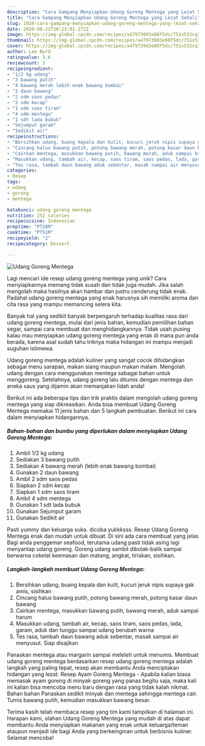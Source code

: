 ```yaml
---
description: "Cara Gampang Menyiapkan Udang Goreng Mentega yang Lezat Sekali"
title: "Cara Gampang Menyiapkan Udang Goreng Mentega yang Lezat Sekali"
slug: 1920-cara-gampang-menyiapkan-udang-goreng-mentega-yang-lezat-sekali
date: 2020-08-21T10:23:01.272Z
image: https://img-global.cpcdn.com/recipes/a479739d3e88f5dc/751x532cq70/udang-goreng-mentega-foto-resep-utama.jpg
thumbnail: https://img-global.cpcdn.com/recipes/a479739d3e88f5dc/751x532cq70/udang-goreng-mentega-foto-resep-utama.jpg
cover: https://img-global.cpcdn.com/recipes/a479739d3e88f5dc/751x532cq70/udang-goreng-mentega-foto-resep-utama.jpg
author: Lee Byrd
ratingvalue: 3.6
reviewcount: 3
recipeingredient:
- "1/2 kg udang"
- "3 bawang putih"
- "4 bawang merah lebih enak bawang bombai"
- "2 daun bawang"
- "2 sdm saos pedas"
- "2 sdm kecap"
- "1 sdm saos tiram"
- "4 sdm mentega"
- "1 sdt lada bubuk"
- "Sejumput garam"
- "Sedikit air"
recipeinstructions:
- "Bersihkan udang, buang kepala dan kulit, kucuri jeruk nipis supaya gak amis, sisihkan"
- "Cincang halus bawang putih, potong bawang merah, potong kasar daun bawang"
- "Cairkan mentega, masukkan bawang putih, bawang merah, aduk sampai harum"
- "Masukkan udang, tambah air, kecap, saos tiram, saos pedas, lada, garam, aduk dan tunggu sampai udang berubah warna"
- "Tes rasa, tambah daun bawang aduk sebentar, masak sampai air menyusut. Siap disajikan"
categories:
- Resep
tags:
- udang
- goreng
- mentega

katakunci: udang goreng mentega 
nutrition: 252 calories
recipecuisine: Indonesian
preptime: "PT28M"
cooktime: "PT51M"
recipeyield: "2"
recipecategory: Dessert

---
```



![Udang Goreng Mentega](https://img-global.cpcdn.com/recipes/a479739d3e88f5dc/751x532cq70/udang-goreng-mentega-foto-resep-utama.jpg)

Lagi mencari ide resep udang goreng mentega yang unik? Cara menyiapkannya memang tidak susah dan tidak juga mudah. Jika salah mengolah maka hasilnya akan hambar dan justru cenderung tidak enak. Padahal udang goreng mentega yang enak harusnya sih memiliki aroma dan cita rasa yang mampu memancing selera kita.

Banyak hal yang sedikit banyak berpengaruh terhadap kualitas rasa dari udang goreng mentega, mulai dari jenis bahan, kemudian pemilihan bahan segar, sampai cara membuat dan menghidangkannya. Tidak usah pusing kalau mau menyiapkan udang goreng mentega yang enak di mana pun anda berada, karena asal sudah tahu triknya maka hidangan ini mampu menjadi suguhan istimewa.

Udang goreng mentega adalah kuliner yang sangat cocok dihidangkan sebagai menu sarapan, makan siang maupun makan malam. Mengolah udang dengan cara menggunakan mentega sabagai bahan untuk menggoreng. Setelahnya, udang goreng lalu ditumis dengan mentega dan aneka saus yang dijamin akan memanjakan lidah anda!


Berikut ini ada beberapa tips dan trik praktis dalam mengolah udang goreng mentega yang siap dikreasikan. Anda bisa membuat Udang Goreng Mentega memakai 11 jenis bahan dan 5 langkah pembuatan. Berikut ini cara dalam menyiapkan hidangannya.

<!--inarticleads1-->

##### Bahan-bahan dan bumbu yang diperlukan dalam menyiapkan Udang Goreng Mentega:

1. Ambil 1/2 kg udang
1. Sediakan 3 bawang putih
1. Sediakan 4 bawang merah (lebih enak bawang bombai)
1. Gunakan 2 daun bawang
1. Ambil 2 sdm saos pedas
1. Siapkan 2 sdm kecap
1. Siapkan 1 sdm saos tiram
1. Ambil 4 sdm mentega
1. Gunakan 1 sdt lada bubuk
1. Gunakan Sejumput garam
1. Gunakan Sedikit air


Pasti yummy dan keluarga suka. dicoba yukkksss. Resep Udang Goreng Mentega enak dan mudah untuk dibuat. Di sini ada cara membuat yang jelas Bagi anda penggemar seafood, terutama udang pasti tidak asing lagi menyantap udang goreng. Goreng udang sambil dibolak-balik sampai berwarna cokelat keemasan dan matang, angkat, tiriskan, sisihkan. 

<!--inarticleads2-->

##### Langkah-langkah membuat Udang Goreng Mentega:

1. Bersihkan udang, buang kepala dan kulit, kucuri jeruk nipis supaya gak amis, sisihkan
1. Cincang halus bawang putih, potong bawang merah, potong kasar daun bawang
1. Cairkan mentega, masukkan bawang putih, bawang merah, aduk sampai harum
1. Masukkan udang, tambah air, kecap, saos tiram, saos pedas, lada, garam, aduk dan tunggu sampai udang berubah warna
1. Tes rasa, tambah daun bawang aduk sebentar, masak sampai air menyusut. Siap disajikan


Panaskan mentega atau margarin sampai meleleh untuk menumis. Membuat udang goreng mentega berdasarkan resep udang goreng mentega adalah langkah yang paling tepat, resep akan membantu Anda menciptakan hidangan yang lezat. Resep Ayam Goreng Mentega - Apabila kalian biasa memasak ayam goreng di minyak goreng yang panas begitu saja, maka kali ini kalian bisa mencoba menu baru dengan rasa yang tidak kalah nikmat. Bahan bahan Panaskan sedikit minyak dan mentega sehingga mentega cair. Tumis bawang putih, kemudian masukkan bawang besar. 

Terima kasih telah membaca resep yang tim kami tampilkan di halaman ini. Harapan kami, olahan Udang Goreng Mentega yang mudah di atas dapat membantu Anda menyiapkan makanan yang enak untuk keluarga/teman ataupun menjadi ide bagi Anda yang berkeinginan untuk berbisnis kuliner. Selamat mencoba!

